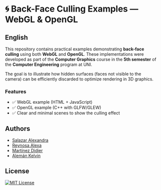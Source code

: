 # 🌀 Back-Face Culling Examples — WebGL & OpenGL

## English

This repository contains practical examples demonstrating **back-face culling** using both **WebGL** and **OpenGL**. These implementations were developed as part of the **Computer Graphics** course in the **5th semester** of the **Computer Engineering** program at UNI.

The goal is to illustrate how hidden surfaces (faces not visible to the camera) can be efficiently discarded to optimize rendering in 3D graphics.

### Features
- ✅ WebGL example (HTML + JavaScript)
- ✅ OpenGL example (C++ with GLFW/GLEW)
- ✅ Clear and minimal scenes to show the culling effect

## Authors

- [Salazar Alexandra](https://github.com/alexxandraSalazar)
- [Reynosa Alexa](https://github.com/aaalexa)
- [Martínez Didier](https://github.com/DYoussefMM)
- [Alemán Kelvin](https://github.com/kianaleman)


## License  
[![MIT License](https://img.shields.io/badge/License-MIT-green.svg)](https://choosealicense.com/licenses/mit/)  




